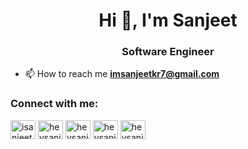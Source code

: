 <h1 align="center">Hi 👋, I'm Sanjeet</h1>
<h3 align="center">Software Engineer</h3>

- 📫 How to reach me **imsanjeetkr7@gmail.com**

<h3 align="left">Connect with me:</h3>
<p align="left">
<a href="https://twitter.com/isanjeetkumar" target="blank"><img align="center" src="https://raw.githubusercontent.com/rahuldkjain/github-profile-readme-generator/master/src/images/icons/Social/twitter.svg" alt="isanjeetkumar" height="30" width="40" /></a>
<a href="https://linkedin.com/in/heysanjeet" target="blank"><img align="center" src="https://raw.githubusercontent.com/rahuldkjain/github-profile-readme-generator/master/src/images/icons/Social/linked-in-alt.svg" alt="heysanjeet" height="30" width="40" /></a>
<a href="https://instagram.com/heysanjeet" target="blank"><img align="center" src="https://raw.githubusercontent.com/rahuldkjain/github-profile-readme-generator/master/src/images/icons/Social/instagram.svg" alt="heysanjeet" height="30" width="40" /></a>
<a href="https://medium.com/heysanjeet" target="blank"><img align="center" src="https://raw.githubusercontent.com/rahuldkjain/github-profile-readme-generator/master/src/images/icons/Social/medium.svg" alt="heysanjeet" height="30" width="40" /></a>
<a href="https://www.leetcode.com/heysanjeet" target="blank"><img align="center" src="https://raw.githubusercontent.com/rahuldkjain/github-profile-readme-generator/master/src/images/icons/Social/leet-code.svg" alt="heysanjeet" height="30" width="40" /></a>
</p>
